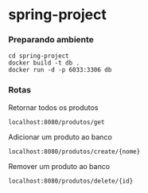 # spring-project
### Preparando ambiente
```
cd spring-project
docker build -t db .
docker run -d -p 6033:3306 db
```

### Rotas
<p>Retornar todos os produtos</p>

```
localhost:8080/produtos/get
```
<p>Adicionar um produto ao banco</p>

```
localhost:8080/produtos/create/{nome}
```
<p>Remover um produto ao banco</p>

```
localhost:8080/produtos/delete/{id}
```
